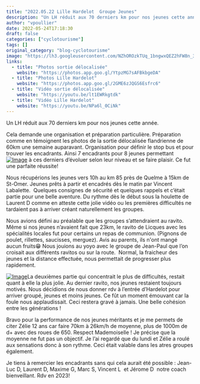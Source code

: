 ```yaml
---
title: "2022.05.22 Lille Hardelot  Groupe Jeunes"
description: "Un LH réduit aux 70 derniers km pour nos jeunes cette année."
author: "vpoullier"
date: 2022-05-24T17:18:30
draft: false
categories: ["cyclotourisme"]
tags: []
original_category: "blog-cyclotourisme"
image: "https://lh3.googleusercontent.com/NZhOROzkTUq_1bngwxQEZ2hFW8n_3FqEoeBuSYbaX1eUSsc2BTXEB000pVDg1V77g_kCqC7hkZFHjNNbCl9828SnG8lMiKSl0wp1bp8Ewlo5QBv4sH9SAsQ3Yi9luP5awLqnKqfLaZzw94larNLxbpearxbzwOGQasC-GOy3IOXGZh5H1W9RcLAHzvuOsxIcBQqoPr-dl1HfxoQ3z6WMSHb4RweXckuigxXANbeYmVPeG2Ac0K6ze6yYwSqMpXmuO1mY8mig3AclEmINjka-_hbujO7rJXFdGXsQrwrBHn9u711SXSwFuMYagHN5xBu9G8Wtj2FqzaM_kVe39gNN3cKnMxQXS4XrmqMF7lfCAHd6KPULoB5_DajlDU6ZlX2O3TGnSl7lmJ8GgkbZnIWFHYWsbz1aZ9Syca2b3ts1CH1xH7h8t1ztKKUlGk-iZZ86HEEFcY9w4dI042Y1iwML4H7bfnKW4r3msXs9BNnMPXTxfDNJC89I55hk_zAphmq44l_Y12C7V4xyGMhyFmTXThOb0CpwYNF3Ovs7DMM2F1j7uBcrjVuA-dKpXUBq8EHI1HYnTI00p-TFMvLCXrALfe-FRaUf1qbha6ZzFpY19nK5fAlQPuh3CW0qt4JyYVJcolZsX0SwNgLz9vdVz8PkPQ3cYxHn9Ql8FLJ76zjh3WYeS38O5JsSOiOrcRW-d2f-hRg9-CHMnDSC955TCGGc834U95soST2M-cBbbnBX7NO9gx_YyCmHHmeNEK-vp_DKwlpMWOh74VWjo6dOxoy3uA7iN2b7I2X1Rlcr8kQOUYDzGk0nAiHhu6u03MHPiqGfMpXhSWpS2g=w914-h685-no?authuser=0"
links:
  - title: "Photos sortie délocalisée"
    website: "https://photos.app.goo.gl/YtpzMG7sAFBkbgeDA"
  - title: "Photos Lille Hardelot"
    website: "https://photos.app.goo.gl/2GME6zJQGS6Esfrc6"
  - title: "Vidéo sortie délocalisée"
    website: "https://youtu.be/lt1EWRkgtdk"
  - title: "Vidéo Lille Hardelot"
    website: "https://youtu.be/NPa6l_0CiNk"
---
```


Un LH réduit aux 70 derniers km pour nos jeunes cette année.

<!--more-->

Cela demande une organisation et préparation particulière. Préparation comme en témoignent les photos de la sortie délocalisée flandrienne de 60km une semaine auparavant. Organisation pour définir le stop bus et pour trouver les encadrants. Ainsi 7 encadrants pour 8 jeunes permettant[![Image](https://lh3.googleusercontent.com/pw/AM-JKLVOUamf-QgKahYICtpiXJSo8H6ufr0oxWYhEhDgB-ZyRrvIvfibAwTFF4m5UYj8FHwVnFx7SC4L-OCHPEsbh83G_exWhP2Bn1_WLphQcgvPtzsoqc-AzFFdsHSZ8OcPWBSNVkh_oivWmq-WqKE2rvbMug=w914-h685-no?authuser=0)](https://lh3.googleusercontent.com/pw/AM-JKLVOUamf-QgKahYICtpiXJSo8H6ufr0oxWYhEhDgB-ZyRrvIvfibAwTFF4m5UYj8FHwVnFx7SC4L-OCHPEsbh83G_exWhP2Bn1_WLphQcgvPtzsoqc-AzFFdsHSZ8OcPWBSNVkh_oivWmq-WqKE2rvbMug=w914-h685-no?authuser=0) à ces derniers d’évoluer selon leur niveau et se faire plaisir. Ce fut une parfaite réussite!

Nous récupérions les jeunes vers 10h au km 85 près de Quelme à 15km de St-Omer. Jeunes prêts à partir et encadrés dès le matin par Vincent Labalette.&nbsp; Quelques consignes de sécurité et quelques rappels et c’était partie pour une belle aventure. Du rythme dès le début sous la houlette de Laurent D comme en atteste cette jolie vidéo ou les premières difficultés ne tardaient pas à arriver créant naturellement les groupes.

Nous avions défini au préalable que les groupes s’attendraient au ravito. Même si nos jeunes n’avaient fait que 23km, le ravito de Licques avec les spécialités locales fut pour certains un repas de communion. (Pignons de poulet, rillettes, saucisses, merguez). Avis au parents, ils n'ont mangé aucun fruits😁&nbsp;Nous jouions au yoyo avec le groupe de Jean-Paul que l’on croisait aux différents ravitos ou sur la route. &nbsp;Normal, la fraicheur des jeunes et la distance effectuée, nous permettait de progresser plus rapidement.

[![Image](https://lh3.googleusercontent.com/pw/AM-JKLVVp4SyHUuZg6QLOTNHYWMFzIbAU49wEMk_fdd8G5t0dssQw-g3Aedl7kLTkXwYr6t5YUbGsCC5c_EbhUbNWjge4O2cdVSWJ-pVyjie7OyqEnxRD-Q3kzuCYyiW7C8_kKwr59VVpmk-mm-5jFZ2K0VPEQ=w1072-h804-no?authuser=0)](https://lh3.googleusercontent.com/pw/AM-JKLVVp4SyHUuZg6QLOTNHYWMFzIbAU49wEMk_fdd8G5t0dssQw-g3Aedl7kLTkXwYr6t5YUbGsCC5c_EbhUbNWjge4O2cdVSWJ-pVyjie7OyqEnxRD-Q3kzuCYyiW7C8_kKwr59VVpmk-mm-5jFZ2K0VPEQ=w1072-h804-no?authuser=0)La deuxièmes partie qui concentrait le plus de difficultés, restait quant à elle la plus jolie. Au dernier ravito, nos jeunes restaient toujours motivés. Nous décidions de nous donner rdv à l’entrée d’Hardelot pour arriver groupé, jeunes et moins jeunes. Ce fût un moment émouvant car la foule nous applaudissait. Ceci restera gravé à jamais. Une belle cohésion entre les générations&nbsp;! &nbsp;

Bravo pour la performance de nos jeunes méritants et je me permets de citer Zélie 12 ans car faire 70km à 26km/h de moyenne, plus de 1000m de d+ avec des roues de 650. Respect Mademoiselle&nbsp;! Je précise que la moyenne ne fut pas un objectif. Je l’ai regardé que du lundi et Zélie a roulé aux sensations donc à son rythme. Ceci était valable dans les atres groupes également.

Je tiens à remercier les encadrants sans qui cela aurait été possible&nbsp;: Jean-Luc D, Laurent D, Maxime G, Marc S, Vincent L&nbsp; et Jérome D&nbsp; notre coach bienveillant. Rdv en 2023!

&nbsp;